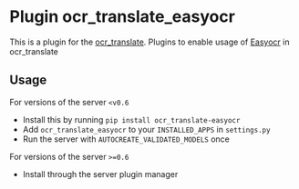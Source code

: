 # Plugin ocr_translate_easyocr

This is a plugin for the [ocr_translate](https://github.com/Crivella/ocr_translate).
Plugins to enable usage of [Easyocr](https://github.com/JaidedAI/EasyOCR) in ocr_translate

## Usage

For versions of the server `<v0.6`

- Install this by running `pip install ocr_translate-easyocr`
- Add `ocr_translate_easyocr` to your `INSTALLED_APPS` in `settings.py`
- Run the server with `AUTOCREATE_VALIDATED_MODELS` once

For versions of the server `>=0.6`

- Install through the server plugin manager

